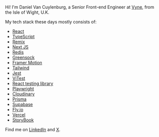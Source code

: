 

Hi! I'm Daniel Van Cuylenburg, a Senior Front-end Engineer at [Vyne](https://payvyne.com), from the Isle of Wight, U.K. 

My tech stack these days mostly consists of: 
- [React](https://reactjs.org/)
- [TypeScript](https://www.typescriptlang.org/)
- [Remix](https://remix.run)
- [Next JS](https://nextjs.org/)
- [Redis](https://redis.io/)
- [Greensock](https://greensock.com/)
- [Framer Motion](https://www.framer.com/motion/)
- [Tailwind](https://tailwindcss.com/)
- [Jest](https://jestjs.io/)
- [ViTest](https://vitest.dev/)
- [React testing library](https://testing-library.com/docs/react-testing-library) 
- [Playwright](https://playwright.dev/)
- [Cloudinary](https://cloudinary.com/)
- [Prisma](https://www.prisma.io/)
- [Supabase](https://supabase.com)
- [Fly.io](https://fly.io/)
- [Vercel](https://vercel.com/)
- [StoryBook](https://storybook.js.org)

Find me on [LinkedIn](https://www.linkedin.com/in/danielvanc/) and [X](https://www.twitter.com/danielvanc).
